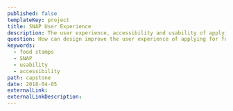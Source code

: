 ```yaml
---
published: false
templateKey: project
title: SNAP User Experience
description: The user experience, accessibility and usability of applying for food stamps (SNAP) in Louisiana.
question: How can design improve the user experience of applying for food stamps (SNAP) in Louisiana?
keywords:
  - food stamps
  - SNAP
  - usability
  - accessibility
path: capstone
date: 2018-04-05
externalLink:
externalLinkDescription:
---
```

